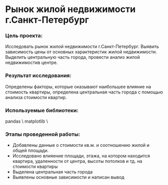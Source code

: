 # Рынок жилой недвижимости г.Санкт-Петербург

### Цель проекта:

Исследовать рынок жилой недвижимости г.Санкт-Петербург. Выявить зависимость цены от основных характеристик жилой недвижимости. Выделить центральную часть города, провести анализ жилой недвижимостив центре.

### Результат исследования:

Определены факторы, которые оказывают наибольшее влияние на стоимость квартиры, определена центральная часть города с помощью анализа стоимости квартир.

### Используемые библиотеки:

pandas \  matplotlib \ 

### Этапы проведенной работы:
  - Добавлены данные о стоимости кв.м. и соотношению жилой и общей площади.
  - Исследовано влияение площади, этажа, на котором находится квартира, удаленности от центра, высоты потолков и тд. на стоимости квартиры
  - Выделена центральная часть города
  - Выявлены основные зависимости и написан вывод
